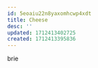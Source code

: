 ```yaml
---
id: 5eoaiu22n8yaxomhcwp4xdt
title: Cheese
desc: ''
updated: 1712413402725
created: 1712413395836
---
```


brie